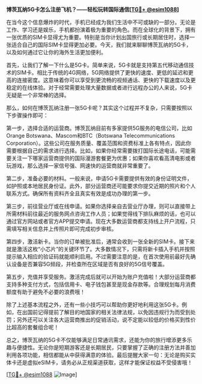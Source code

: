 **博茨瓦纳5G卡怎么注册飞机？——轻松玩转国际通信[[TG💪+ @esim1088](https://t.me/s/esim1088)]**

在当今这个信息爆炸的时代，手机已经成为我们生活中不可或缺的一部分。无论是工作、学习还是娱乐，手机都扮演着极为重要的角色。而在全球化的背景下，拥有一张优质的SIM卡显得尤为重要。特别是当你计划出国旅行或长期居住时，选择一张适合自己的国际SIM卡显得更加必要。今天，我们就来聊聊博茨瓦纳的5G卡，以及如何通过它让你的海外生活更加便利。

首先，让我们了解一下什么是5G卡。简单来说，5G卡就是支持第五代移动通信技术的SIM卡。相比于传统的4G网络，5G网络提供了更快的速度、更低的延迟和更高的连接密度。这意味着你可以享受到更流畅的视频通话、更快的下载速度以及更稳定的在线体验。对于经常需要处理大量数据或者进行远程办公的人来说，5G卡无疑是一个非常棒的选择。

那么，如何在博茨瓦纳注册一张5G卡呢？其实这个过程并不复杂，只需要按照以下步骤操作即可：

第一步，选择合适的运营商。博茨瓦纳目前有多家提供5G服务的电信公司，比如Orange Botswana、Mascom和BTC（Botswana Telecommunications Corporation）。这些公司在服务质量、覆盖范围和资费标准上各有特点，因此你需要根据自己的需求进行选择。比如，如果你经常需要拨打国际长途电话，可能需要关注一下哪家运营商提供的国际漫游套餐更为优惠；如果你喜欢看高清电影或者玩游戏，那么选择一家信号强、网速快的运营商就非常重要了。

第二步，准备必要的材料。一般来说，申请5G卡需要提供有效的身份证明文件，如护照或本地居民身份证。此外，部分运营商还可能要求你提交近期的照片和个人联系方式。确保所有资料齐全且真实有效是成功办理的第一步。

第三步，前往营业厅或在线申请。如果你选择亲自去营业厅办理，则可以直接带上所需材料前往最近的服务网点咨询工作人员；如果觉得线下排队麻烦的话，也可以通过官方网站或者官方APP提交申请。现在大多数运营商都支持线上开户流程，只需填写相关信息并上传照片即可完成初步审核。

第四步，激活新卡。当你的订单被批准后，通常会收到一张全新的SIM卡。接下来就是激活这枚“小芯片”的关键环节了。大多数情况下，只需将新卡插入手机并按照提示输入相应的验证码就能顺利启用。不过需要注意的是，在首次使用前最好先确认设备是否兼容5G频段，并检查所在区域是否有良好的5G信号覆盖。

第五步，充值并享受服务。激活完成后就可以开始为账户充值啦！大部分运营商都支持多种支付方式，包括信用卡、电子钱包甚至是现金存款等。合理规划每月消费额度有助于避免不必要的浪费哦！

除了上述基本流程之外，还有一些小技巧可以帮助你更好地利用这张5G卡。例如，在出国前记得提前了解目的地国家的相关法律法规，以免因违规行为而受到处罚；另外还可以关注各大运营商推出的促销活动，说不定能以较低的价格买到性价比超高的套餐组合呢！

总之，博茨瓦纳的5G卡不仅能够满足日常通讯需求，还能为你的旅行增添更多乐趣与便捷性。无论你是短期游客还是长期居民，只要掌握了正确的注册方法并善加利用各项功能，相信都能从中获得满意的体验。最后提醒大家一句：无论是购买实体卡还是虚拟eSIM卡，请务必从正规渠道获取，这样才能保证权益不受侵害哦！

[[TG💪+ @esim1088](https://t.me/s/esim1088) ![Image](https://i.postimg.cc/4NQfJmqS/Snipaste-2025-05-13-00-14-12.png)]